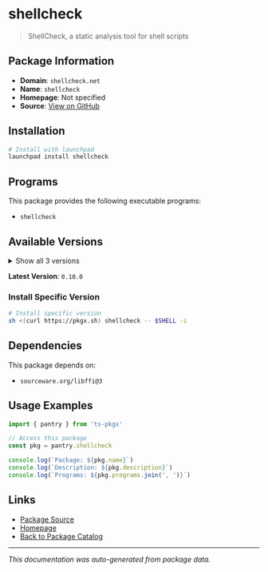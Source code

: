 # shellcheck

> ShellCheck, a static analysis tool for shell scripts

## Package Information

- **Domain**: `shellcheck.net`
- **Name**: `shellcheck`
- **Homepage**: Not specified
- **Source**: [View on GitHub](https://github.com/pkgxdev/pantry/tree/main/projects/shellcheck.net/package.yml)

## Installation

```bash
# Install with launchpad
launchpad install shellcheck
```

## Programs

This package provides the following executable programs:

- `shellcheck`

## Available Versions

<details>
<summary>Show all 3 versions</summary>

- `0.10.0`, `0.9.0`, `0.8.0`

</details>

**Latest Version**: `0.10.0`

### Install Specific Version

```bash
# Install specific version
sh <(curl https://pkgx.sh) shellcheck -- $SHELL -i
```

## Dependencies

This package depends on:

- `sourceware.org/libffi@3`

## Usage Examples

```typescript
import { pantry } from 'ts-pkgx'

// Access this package
const pkg = pantry.shellcheck

console.log(`Package: ${pkg.name}`)
console.log(`Description: ${pkg.description}`)
console.log(`Programs: ${pkg.programs.join(', ')}`)
```

## Links

- [Package Source](https://github.com/pkgxdev/pantry/tree/main/projects/shellcheck.net/package.yml)
- [Homepage](#)
- [Back to Package Catalog](../../package-catalog.md)

---

*This documentation was auto-generated from package data.*
